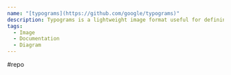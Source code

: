 ```yaml
---
name: "[typograms](https://github.com/google/typograms)"
description: Typograms is a lightweight image format useful for defining simple diagrams in technical documentation.
tags:
  - Image
  - Documentation
  - Diagram
---
```

#repo